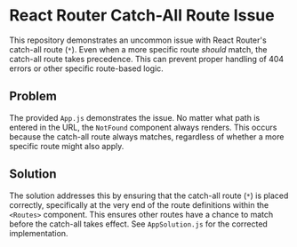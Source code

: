 # React Router Catch-All Route Issue

This repository demonstrates an uncommon issue with React Router's catch-all route (`*`).  Even when a more specific route *should* match, the catch-all route takes precedence. This can prevent proper handling of 404 errors or other specific route-based logic.

## Problem

The provided `App.js` demonstrates the issue.  No matter what path is entered in the URL, the `NotFound` component always renders.  This occurs because the catch-all route always matches, regardless of whether a more specific route might also apply.

## Solution

The solution addresses this by ensuring that the catch-all route (`*`) is placed correctly, specifically at the very end of the route definitions within the `<Routes>` component.  This ensures other routes have a chance to match before the catch-all takes effect.  See `AppSolution.js` for the corrected implementation.